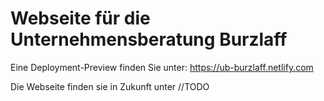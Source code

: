 # Webseite für die Unternehmensberatung Burzlaff

Eine Deployment-Preview finden Sie unter: https://ub-burzlaff.netlify.com

Die Webseite finden sie in Zukunft unter //TODO
